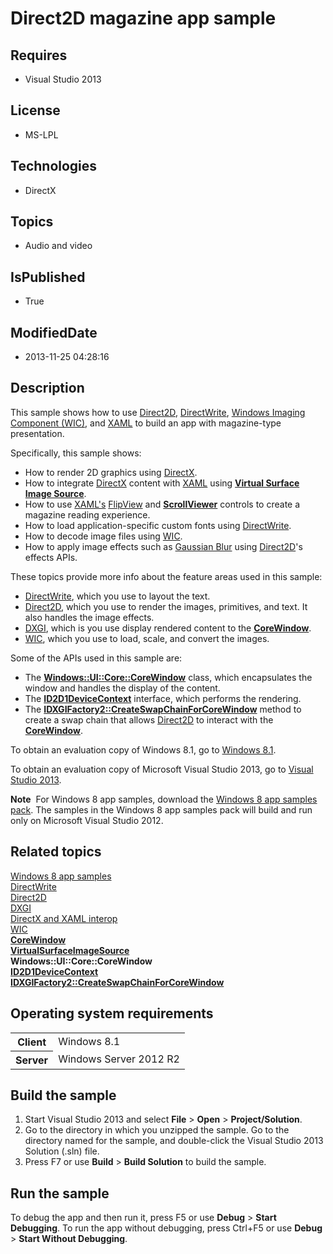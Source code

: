 # Direct2D magazine app sample
## Requires
* Visual Studio 2013
## License
* MS-LPL
## Technologies
* DirectX
## Topics
* Audio and video
## IsPublished
* True
## ModifiedDate
* 2013-11-25 04:28:16
## Description

<div id="mainSection">
<p>This sample shows how to use <a href="http://msdn.microsoft.com/library/windows/apps/dd370990">
Direct2D</a>, <a href="http://msdn.microsoft.com/library/windows/apps/dd368038">DirectWrite</a>,
<a href="http://msdn.microsoft.com/library/windows/apps/ee719902">Windows Imaging Component (WIC)</a>, and
<a href="http://msdn.microsoft.com/library/windows/apps/hh700354">XAML</a> to build an app with magazine-type presentation.
</p>
<p>Specifically, this sample shows: </p>
<ul>
<li>How to render 2D graphics using <a href="http://msdn.microsoft.com/library/windows/apps/jj262109">
DirectX</a>. </li><li>How to integrate <a href="http://msdn.microsoft.com/library/windows/apps/jj262109">
DirectX</a> content with <a href="http://msdn.microsoft.com/library/windows/apps/hh700354">
XAML</a> using <a href="http://msdn.microsoft.com/library/windows/apps/hh702050">
<b>Virtual Surface Image Source</b></a>. </li><li>How to use <a href="http://msdn.microsoft.com/library/windows/apps/hh700354">
XAML's</a> <a href="http://msdn.microsoft.com/library/windows/apps/hh465425">FlipView</a> and
<a href="http://msdn.microsoft.com/library/windows/apps/br209527"><b>ScrollViewer</b></a> controls to create a magazine reading experience.
</li><li>How to load application-specific custom fonts using <a href="http://msdn.microsoft.com/library/windows/apps/dd368038">
DirectWrite</a>. </li><li>How to decode image files using <a href="http://msdn.microsoft.com/library/windows/apps/ee719902">
WIC</a>. </li><li>How to apply image effects such as <a href="http://msdn.microsoft.com/library/windows/apps/hh706338">
Gaussian Blur</a> using <a href="http://msdn.microsoft.com/library/windows/apps/">
Direct2D</a>'s effects APIs. </li></ul>
<p>These topics provide more info about the feature areas used in this sample:</p>
<ul>
<li><a href="http://msdn.microsoft.com/library/windows/apps/dd368038">DirectWrite</a>, which you use to layout the text.
</li><li><a href="http://msdn.microsoft.com/library/windows/apps/dd370990">Direct2D</a>, which you use to render the images, primitives, and text. It also handles the image effects.
</li><li><a href="http://msdn.microsoft.com/library/windows/apps/hh404534">DXGI</a>, which is you use display rendered content to the
<a href="http://msdn.microsoft.com/library/windows/apps/br208225"><b>CoreWindow</b></a>.
</li><li><a href="http://msdn.microsoft.com/library/windows/apps/ee719902">WIC</a>, which you use to load, scale, and convert the images.
</li></ul>
<p></p>
<p>Some of the APIs used in this sample are:</p>
<ul>
<li>The <a href="http://msdn.microsoft.com/library/windows/apps/br208225"><b>Windows::UI::Core::CoreWindow</b></a> class, which encapsulates the window and handles the display of the content.
</li><li>The <a href="http://msdn.microsoft.com/library/windows/apps/hh404479"><b>ID2D1DeviceContext</b></a> interface, which performs the rendering.
</li><li>The <a href="http://msdn.microsoft.com/library/windows/apps/hh404559"><b>IDXGIFactory2::CreateSwapChainForCoreWindow</b></a> method to create a swap chain that allows
<a href="http://msdn.microsoft.com/library/windows/apps/dd370990">Direct2D</a> to interact with the
<a href="http://msdn.microsoft.com/library/windows/apps/br208225"><b>CoreWindow</b></a>.
</li></ul>
<p></p>
<p>To obtain an evaluation copy of Windows&nbsp;8.1, go to <a href="http://go.microsoft.com/fwlink/p/?linkid=301696">
Windows&nbsp;8.1</a>.</p>
<p>To obtain an evaluation copy of Microsoft Visual Studio&nbsp;2013, go to <a href="http://go.microsoft.com/fwlink/p/?linkid=301697">
Visual Studio&nbsp;2013</a>.</p>
<p></p>
<p class="note"><b>Note</b>&nbsp;&nbsp;For Windows&nbsp;8 app samples, download the <a href="http://go.microsoft.com/fwlink/p/?LinkId=301698">
Windows&nbsp;8 app samples pack</a>. The samples in the Windows&nbsp;8 app samples pack will build and run only on Microsoft Visual Studio&nbsp;2012.</p>
<p></p>
<h2><a id="related_topics"></a>Related topics</h2>
<dl><dt><a href="http://go.microsoft.com/fwlink/p/?LinkID=227694">Windows 8 app samples</a>
</dt><dt><a href="http://msdn.microsoft.com/library/windows/apps/dd368038">DirectWrite</a>
</dt><dt><a href="http://msdn.microsoft.com/library/windows/apps/dd370990">Direct2D</a>
</dt><dt><a href="http://msdn.microsoft.com/library/windows/apps/hh404534">DXGI</a> </dt><dt><a href="http://msdn.microsoft.com/library/windows/apps/hh825871">DirectX and XAML interop</a>
</dt><dt><a href="http://msdn.microsoft.com/library/windows/apps/ee719902">WIC</a> </dt><dt><a href="http://msdn.microsoft.com/library/windows/apps/br208225"><b>CoreWindow</b></a>
</dt><dt><a href="http://msdn.microsoft.com/library/windows/apps/hh702050"><b>VirtualSurfaceImageSource</b></a>
</dt><dt><b>Windows::UI::Core::CoreWindow</b> </dt><dt><a href="http://msdn.microsoft.com/library/windows/apps/hh404479"><b>ID2D1DeviceContext</b></a>
</dt><dt><a href="http://msdn.microsoft.com/library/windows/apps/hh404559"><b>IDXGIFactory2::CreateSwapChainForCoreWindow</b></a>
</dt></dl>
<h2>Operating system requirements</h2>
<table>
<tbody>
<tr>
<th>Client</th>
<td><dt>Windows&nbsp;8.1 </dt></td>
</tr>
<tr>
<th>Server</th>
<td><dt>Windows Server&nbsp;2012&nbsp;R2 </dt></td>
</tr>
</tbody>
</table>
<h2>Build the sample</h2>
<ol>
<li>Start Visual Studio&nbsp;2013 and select <b>File</b> &gt; <b>Open</b> &gt; <b>Project/Solution</b>.
</li><li>Go to the directory in which you unzipped the sample. Go to the directory named for the sample, and double-click the Visual Studio&nbsp;2013 Solution (.sln) file.
</li><li>Press F7 or use <b>Build</b> &gt; <b>Build Solution</b> to build the sample. </li></ol>
<h2>Run the sample</h2>
<p>To debug the app and then run it, press F5 or use <b>Debug</b> &gt; <b>Start Debugging</b>. To run the app without debugging, press Ctrl&#43;F5 or use
<b>Debug</b> &gt; <b>Start Without Debugging</b>. </p>
</div>
